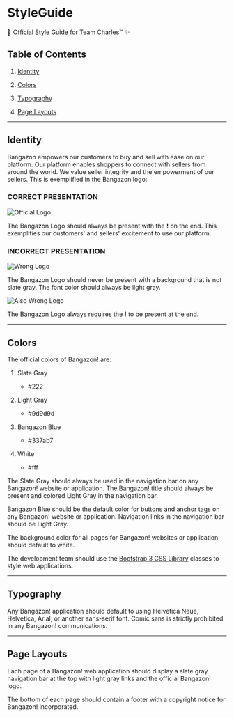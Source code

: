 # StyleGuide
🎨 Official Style Guide for Team Charles™ ✨

## Table of Contents

1. [Identity](https://github.com/TeamCharles/StyleGuide/blob/master/README.md#identity)

1. [Colors](https://github.com/TeamCharles/StyleGuide/blob/master/README.md#colors)

1. [Typography](https://github.com/TeamCharles/StyleGuide/blob/master/README.md#typography)

1. [Page Layouts](https://github.com/TeamCharles/StyleGuide#page-layouts)

---

## Identity

Bangazon empowers our customers to buy and sell with ease on our platform.
Our platform enables shoppers to connect with sellers from around the world.
We value seller integrity and the empowerment of our sellers. This is exemplified in the Bangazon logo:

### CORRECT PRESENTATION

![Official Logo](https://i.imgur.com/ZZPJhCC.png)

The Bangazon Logo should always be present with the **!** on the end. This exemplifies our customers' and sellers' excitement to use our platform.

### INCORRECT PRESENTATION

![Wrong Logo](https://i.imgur.com/SJvm8rp.png)

The Bangazon Logo should never be present with a background that is not slate gray. The font color should always be light gray.

![Also Wrong Logo](https://i.imgur.com/ZQHx7p7.png)

The Bangazon Logo always requires the **!** to be present at the end.

---

## Colors

The official colors of Bangazon! are:

1. Slate Gray 
    * #222
    
1. Light Gray
    * #9d9d9d
    
1. Bangazon Blue
    * #337ab7
    
1. White
    * #fff
    
The Slate Gray should always be used in the navigation bar on any Bangazon! website or application. The Bangazon! title should always be present and colored Light Gray in the navigation bar.

Bangazon Blue should be the default color for buttons and anchor tags on any Bangazon! website or application. Navigation links in the navigation bar should be Light Gray.

The background color for all pages for Bangazon! websites or application should default to white.

The development team should use the [Bootstrap 3 CSS Library](https://getbootstrap.com/) classes to style web applications.

---

## Typography

Any Bangazon! application should default to using Helvetica Neue, Helvetica, Arial, or another sans-serif font. Comic sans is strictly prohibited in any Bangazon! communications.

---

## Page Layouts

Each page of a Bangazon! web application should display a slate gray navigation bar at the top with light gray links and the official Bangazon! logo.

The bottom of each page should contain a footer with a copyright notice for Bangazon! incorporated.
